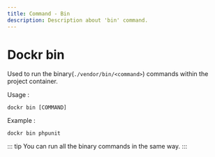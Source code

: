 ```yaml
---
title: Command - Bin
description: Description about 'bin' command.
---
```


# Dockr bin

Used to run the binary(`./vendor/bin/<command>`) commands within the project container.

Usage :

```
dockr bin [COMMAND]
```

Example :

```
dockr bin phpunit
```

::: tip
You can run all the binary commands in the same way.
:::
